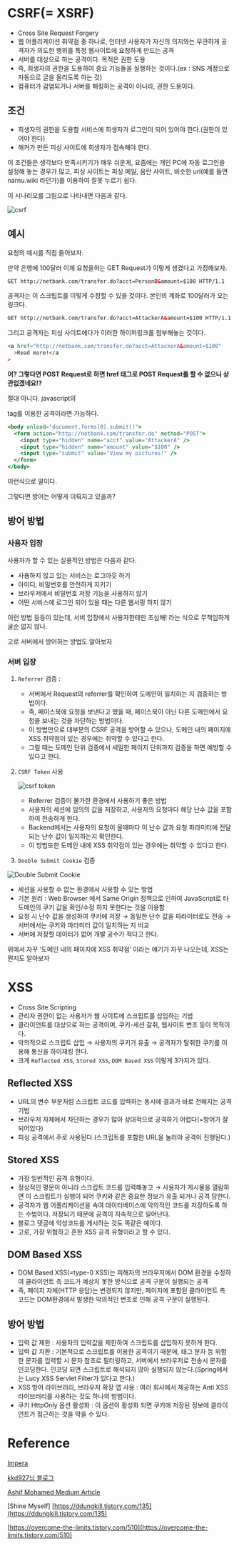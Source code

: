 # CSRF(= XSRF)

- Cross Site Request Forgery
- 웹 어플리케이션 취약점 중 하나로, 인터넷 사용자가 자신의 의지와는 무관하게 공격자가 의도한 행위를 특정 웹사이트에 요청하게 만드는 공격
- 서버를 대상으로 하는 공격이다. 목적은 권한 도용
- 즉, 희생자의 권한을 도용하여 중요 기능들을 실행하는 것이다.(ex : SNS 계정으로 자동으로 글을 올리도록 하는 것)
- 컴퓨터가 감염되거나 서버를 해킹하는 공격이 아니라, 권한 도용이다.

## 조건

- 희생자의 권한을 도용할 서비스에 희생자가 로그인이 되어 있어야 한다.(권한이 있어야 한다)
- 해커가 만든 피싱 사이트에 희생자가 접속해야 한다.

이 조건들은 생각보다 만족시키기가 매우 쉬운게, 요즘에는 개인 PC에 자동 로그인을 설정해 놓는 경우가 많고, 피싱 사이트는 피싱 메일, 음란 사이트, 비슷한 url(예를 들면 narnu.wiki 라던가)를 이용하여 잘못 누르기 쉽다.

이 시나리오를 그림으로 나타내면 다음과 같다.

![csrf](./img/csrf.png)

## 예시

요청의 예시를 직접 들어보자.

만약 은행에 100달러 이체 요청을하는 GET Request가 이렇게 생겼다고 가정해보자.

```html
GET http://netbank.com/transfer.do?acct=PersonB&amount=$100 HTTP/1.1
```

공격자는 이 스크립트를 이렇게 수정할 수 있을 것이다. 본인의 계좌로 100달러가 오는 링크다.

```html
GET http://netbank.com/transfer.do?acct=AttackerA&amount=$100 HTTP/1.1
```

그리고 공격자는 피싱 사이트에다가 이러한 하이퍼링크를 첨부해놓는 것이다.

```html
<a href="http://netbank.com/transfer.do?acct=AttackerA&amount=$100"
  >Read more!</a
>
```

**어? 그렇다면 POST Request로 하면 href 태그로 POST Request를 할 수 없으니 상관없겠네요!?**

절대 아니다. javascript의 <form> tag를 이용한 공격이라면 가능하다.

```jsx
<body onload="document.forms[0].submit()">
  <form action="http://netbank.com/transfer.do" method="POST">
    <input type="hidden" name="acct" value="AttackerA" />
    <input type="hidden" name="amount" value="$100" />
    <input type="submit" value="View my pictures!" />
  </form>
</body>
```

이런식으로 말이다.

그렇다면 방어는 어떻게 이뤄지고 있을까?

## 방어 방법

### 사용자 입장

사용자가 할 수 있는 실용적인 방법은 다음과 같다.

- 사용하지 않고 있는 서비스는 로그아웃 하기
- 아이디, 비밀번호를 안전하게 지키기
- 브라우저에서 비밀번호 저장 기능을 사용하지 않기
- 어떤 서비스에 로그인 되어 있을 때는 다른 웹서핑 하지 않기

이런 방법 등등이 있는데, 서버 입장에서 사용자한테만 조심해! 라는 식으로 무책임하게 굴순 없지 않나.

고로 서버에서 방어하는 방법도 알아보자

### 서버 입장

1. `Referrer` 검증 :
   - 서버에서 Request의 referrer를 확인하여 도메인이 일치하는 지 검증하는 방법이다.
   - 즉, 페이스북에 요청을 보낸다고 했을 때, 페이스북이 아닌 다른 도메인에서 요청을 보내는 것을 차단하는 방법이다.
   - 이 방법만으로 대부분의 CSRF 공격을 방어할 수 있으나, 도메인 내의 페이지에 XSS 취약점이 있는 경우에는 취약할 수 있다고 한다.
   - 그럴 때는 도메인 단위 검증에서 세밀한 페이지 단위까지 검증을 하면 예방할 수 있다고 한다.
2. `CSRF Token` 사용

   ![csrf token](./img/csrf.png)

   - Referrer 검증이 불가한 환경에서 사용하기 좋은 방법
   - 사용자의 세션에 임의의 값을 저장하고, 사용자의 요청마다 해당 난수 값을 포함하여 전송하게 한다.
   - Backend에서는 사용자의 요청이 올때마다 이 난수 값과 요청 파라미터에 전달되는 난수 값이 일치하는지 확인한다.
   - 이 방법또한 도메인 내에 XSS 취약점이 있는 경우에는 취약할 수 있다고 한다.

3. `Double Submit Cookie` 검증

![Double Submit Cookie](./img/dscookie.png)

- 세션을 사용할 수 없는 환경에서 사용할 수 있는 방법
- 기본 원리 : Web Browser 에서 Same Origin 정책으로 인하여 JavaScript로 타 도메인의 쿠키 값을 확인/수정 하지 못한다는 것을 이용함
- 요청 시 난수 값을 생성하여 쿠키에 저장 → 동일한 난수 값을 파라미터로도 전송 → 서버에서는 쿠키와 파라미터 값이 일치하는 지 비교
- 서버에 저장할 데이터가 없어 개발 공수가 적다고 한다.

위에서 자꾸 ‘도메인 내의 페이지에 XSS 취약점’ 이라는 얘기가 자꾸 나오는데, XSS는 뭔지도 알아보자

# XSS

- Cross Site Scripting
- 관리자 권한이 없는 사용자가 웹 사이트에 스크립트를 삽입하는 기법
- 클라이언트를 대상으로 하는 공격이며, 쿠키-세션 갈취, 웹사이트 변조 등이 목적이다.
- 악의적으로 스크립트 삽입 → 사용자의 쿠키가 유출 → 공격자가 탈취한 쿠키를 이용해 통신을 하이재킹 한다.
- 크게 `Reflected XSS`, `Stored XSS`, `DOM Based XSS` 이렇게 3가지가 있다.

## Reflected XSS

- URL의 변수 부분처럼 스크립트 코드를 입력하는 동시에 결과가 바로 전해지는 공격 기법
- 브라우저 자체에서 차단하는 경우가 많아 상대적으로 공격하기 어렵다(=방어가 잘되어있다)
- 피싱 공격에서 주로 사용된다.(스크립트를 포함한 URL을 눌러야 공격이 진행된다.)

## Stored XSS

- 가장 일반적인 공격 유형이다.
- 정상적인 평문이 아니라 스크립트 코드를 입력해놓고 → 사용자가 게시물을 열람하면 이 스크립트가 실행이 되어 쿠키와 같은 중요한 정보가 유출 되거나 공격 당한다.
- 공격자가 웹 어플리케이션을 속여 데이터베이스에 악의적인 코드를 저장하도록 하는 수법이다. 저장되기 때문에 공격이 지속적으로 일어난다.
- 블로그 댓글에 악성코드를 게시하는 것도 똑같은 예이다.
- 고로, 가장 위험하고 흔한 XSS 공격 유형이라고 할 수 있다.

## DOM Based XSS

- DOM Based XSS(=type-0 XSS)는 피해자의 브라우저에서 DOM 환경을 수정하여 클라이언트 측 코드가 예상치 못한 방식으로 공격 구문이 실행되는 공격
- 즉, 페이지 자체(HTTP 응답)는 변경되지 않지만, 페이지에 포함된 클라이언트 측 코드는 DOM환경에서 발생한 악의적인 변조로 인해 공격 구문이 실행된다.

## 방어 방법

- 입력 값 제한 : 사용자의 입력값을 제한하여 스크립트를 삽입하지 못하게 한다.
- 입력 값 치환 : 기본적으로 스크립트를 이용한 공격이기 때문에, 태그 문자 등 위험한 문자를 입력할 시 문자 참조로 필터링하고, 서버에서 브라우저로 전송시 문자를 인코딩한다. 인코딩 되면 스크립트로 해석되지 않아 실행되지 않는다.(Spring에서는 Lucy XSS Servlet Filter가 있다고 한다.)
- XSS 방어 라이브러리, 브라우저 확장 앱 사용 : 여러 회사에서 제공하는 Anti XSS 라이브러리를 사용하는 것도 하나의 방법이다.
- 쿠키 HttpOnly 옵션 활성화 : 이 옵션이 활성화 되면 쿠키에 저장된 정보에 클라이언트가 접근하는 것을 막을 수 있다.

# Reference

[Impera](<[https://www.imperva.com/learn/application-security/csrf-cross-site-request-forgery/](https://www.imperva.com/learn/application-security/csrf-cross-site-request-forgery/)>)

[kkd927님 블로그](<[https://itstory.tk/entry/CSRF-공격이란-그리고-CSRF-방어-방법](https://itstory.tk/entry/CSRF-%EA%B3%B5%EA%B2%A9%EC%9D%B4%EB%9E%80-%EA%B7%B8%EB%A6%AC%EA%B3%A0-CSRF-%EB%B0%A9%EC%96%B4-%EB%B0%A9%EB%B2%95)>)

[Ashif Mohamed Medium Article](<[https://medium.com/@ashifm4/protection-from-cross-site-request-forgery-csrf-9cf4f542e268](https://medium.com/@ashifm4/protection-from-cross-site-request-forgery-csrf-9cf4f542e268)>)

[Shine Myself] [https://ddungkill.tistory.com/135](https://ddungkill.tistory.com/135)

[https://overcome-the-limits.tistory.com/510](https://overcome-the-limits.tistory.com/510)
